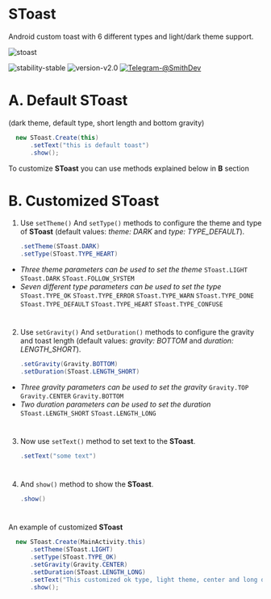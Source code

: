 # SToast
Android custom toast with 6 different types and light/dark theme support.

![stoast](https://te.legra.ph/file/c18d3efce8d9af3a6798e.jpg)

![stability-stable](https://img.shields.io/badge/stability-stable-green.svg)  ![version-v2.0](https://img.shields.io/badge/version-v2-blue) [![Telegram-@SmithDev](https://img.shields.io/badge/Telegram-smithdev-blue)](https://smithdev.t.me/)

# A. Default SToast
(dark theme, default type, short length and bottom gravity)
```java
  new SToast.Create(this)
      .setText("this is default toast")
      .show();
```
To customize **SToast** you can use methods explained below in **B** section

# B. Customized SToast
1. Use `setTheme()` And `setType()` methods to configure the theme and type of **SToast** (default values: *theme: DARK* and *type: TYPE_DEFAULT*).
    ```java
    .setTheme(SToast.DARK)
    .setType(SToast.TYPE_HEART)
    ```

  - *Three theme parameters can be used to set the theme*
      `SToast.LIGHT` `SToast.DARK` `SToast.FOLLOW_SYSTEM`
  - *Seven different type parameters can be used to set the type*
      `SToast.TYPE_OK` `SToast.TYPE_ERROR` `SToast.TYPE_WARN` `SToast.TYPE_DONE` `SToast.TYPE_DEFAULT` `SToast.TYPE_HEART` `SToast.TYPE_CONFUSE`
#
2. Use `setGravity()` And `setDuration()` methods to configure the gravity and toast length (default values: *gravity: BOTTOM* and *duration: LENGTH_SHORT*).
    ```java
    .setGravity(Gravity.BOTTOM)
    .setDuration(SToast.LENGTH_SHORT)
    ```

  - *Three gravity parameters can be used to set the gravity* `Gravity.TOP` `Gravity.CENTER` `Gravity.BOTTOM`
  - *Two duration parameters can be used to set the duration* `SToast.LENGTH_SHORT` `SToast.LENGTH_LONG`
#
3. Now use `setText()` method to set text to the **SToast**.
    ```java
    .setText("some text")
    ```
#
4. And `show()` method to show the **SToast**.
    ```java
    .show()
    ```
#
An example of customized **SToast**
```java
  new SToast.Create(MainActivity.this)
      .setTheme(SToast.LIGHT)
      .setType(SToast.TYPE_OK)
      .setGravity(Gravity.CENTER)
      .setDuration(SToast.LENGTH_LONG)
      .setText("This customized ok type, light theme, center and long duration SToast")
      .show();
```
